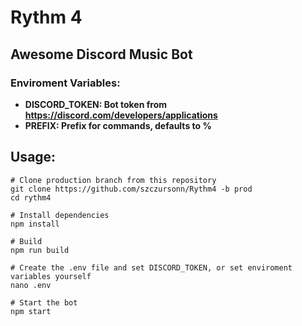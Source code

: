 # Rythm 4
## Awesome Discord Music Bot
### Enviroment Variables:
- **DISCORD_TOKEN: Bot token from https://discord.com/developers/applications**
- **PREFIX: Prefix for commands, defaults to %**

## Usage:
```
# Clone production branch from this repository
git clone https://github.com/szczursonn/Rythm4 -b prod
cd rythm4

# Install dependencies
npm install

# Build
npm run build

# Create the .env file and set DISCORD_TOKEN, or set enviroment variables yourself
nano .env

# Start the bot
npm start
```